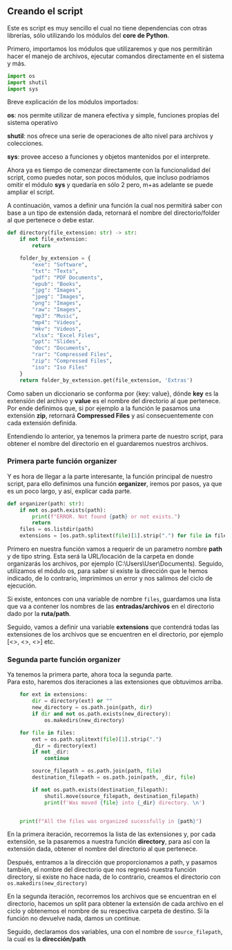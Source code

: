 ## Creando el script

Este es script es muy sencillo el cual no tiene dependencias con otras librerías, sólo utilizando los módulos del **core de Python**.  

Primero, importamos los módulos que utilizaremos y que nos permitirán hacer el manejo de archivos, ejecutar comandos directamente en el sistema y más.


```python
import os 
import shutil
import sys
```

Breve explicación de los módulos importados:  

**os**: nos permite utilizar de manera efectiva y simple, funciones propias del sistema operativo

**shutil**: nos ofrece una serie de operaciones de alto nivel para archivos y colecciones.

**sys**: provee acceso a funciones y objetos mantenidos por el interprete.

Ahora ya es tiempo de comenzar directamente con la funcionalidad del script, como puedes notar, son pocos módulos, que incluso podríamos omitir el módulo **sys** y quedaría en sólo 2 pero, m+as adelante se puede ampliar el script.


A continuación, vamos a definir una función la cual nos permitirá saber con base a un tipo de extensión dada, retornará el nombre del directorio/folder al que pertenece o debe estar.  


```python
def directory(file_extension: str) -> str:
	if not file_extension:
		return

	folder_by_extension = {
		"exe": "Software",
		"txt": "Texts",
		"pdf": "PDF Documents",
		"epub": "Books",
		"jpg": "Images",
		"jpeg": "Images",
		"png": "Images",
		"raw": "Images",
		"mp3": "Music",
		"mp4": "Videos",
		"mkv": "Videos",
		"xlsx": "Excel Files",
		"ppt": "Slides",
		"doc": "Documents",
		"rar": "Compressed Files",
		"zip": "Compressed Files",
		"iso": "Iso Files"
	}
	return folder_by_extension.get(file_extension, 'Extras')
```


Como saben un diccionario se conforma por {key: value}, dónde **key** es la extensión del archivo y **value** es el nombre del directorio al que pertenece. Por ende definimos que, si por ejemplo a la función le pasamos una extensión **zip**, retornará **Compressed Files** y así consecuentemente con cada extensión definida.

Entendiendo lo anterior, ya tenemos la primera parte de nuestro script, para obtener el nombre del directorio en el guardaremos nuestros archivos.


### Primera parte función organizer

Y es hora de llegar a la parte interesante, la función principal de nuestro script, para ello definimos una función **organizer**, iremos por pasos, ya que es un poco largo, y así, explicar cada parte.

```python
def organizer(path: str):
	if not os.path.exists(path):
		print(f"ERROR. Not found {path} or not exists.")
		return
	files = os.listdir(path)
	extensions = [os.path.splitext(file)[1].strip(".") for file in files]
```

Primero en nuestra función vamos a requerir de un parametro nombre **path** y de tipo string. Esta será la URL/locación de la carpeta en donde organizarás los archivos, por ejemplo (C:\\Users\\User\\Documents). Seguido, utilizamos el módulo os, para saber si existe la dirección que le hemos indicado, de lo contrario, imprimimos un error y nos salimos del ciclo de ejecución.

Si existe, entonces con una variable de nombre `files`, guardamos una lista que va a contener los nombres de las **entradas/archivos** en el directorio dado por la **ruta/path**. 

Seguido, vamos a definir una variable **extensions** que contendrá todas las extensiones de los archivos que se encuentren en el directorio, por ejemplo [<<exe>>, <<pdf>>, <<epub>>] etc.

### Segunda parte función organizer


Ya tenemos la primera parte, ahora toca la segunda parte.  
Para esto, haremos dos iteraciones a las extensiones que obtuvimos arriba.

```python
	for ext in extensions:
		dir = directory(ext) or ""
		new_directory = os.path.join(path, dir)
		if dir and not os.path.exists(new_directory):
			os.makedirs(new_directory)

	for file in files:
		ext = os.path.splitext(file)[1].strip(".")
		_dir = directory(ext)
		if not _dir:
			continue

		source_filepath = os.path.join(path, file)
		destination_filepath = os.path.join(path, _dir, file)

		if not os.path.exists(destination_filepath):
			shutil.move(source_filepath, destination_filepath)
			print(f'Was moved {file} into {_dir} directory. \n')


	print(f"All the files was organized sucessfully in {path}")
```

En la primera iteración, recorremos la lista de las extensiones y, por cada extensión, se la pasaremos a nuestra función **directory**, para así con la extensión dada, obtener el nombre del directorio al que pertenece.

Después, entramos a la dirección que proporcionamos a path, y pasamos también, el nombre del directorio que nos regresó nuestra función directory, si existe no hace nada, de lo contrario, creamos el directorio con `os.makedirs(new_directory)`

En la segunda iteración, recorremos los archivos que se encuentran en el directorio, hacemos un split para obtener la extensión de cada archivo en el ciclo y obtenemos el nombre de su respectiva carpeta de destino. Si la función no devuelve nada, damos un continue.

Seguido, declaramos dos variables, una con el nombre de `source_filepath`, la cual es la **dirección/path**
